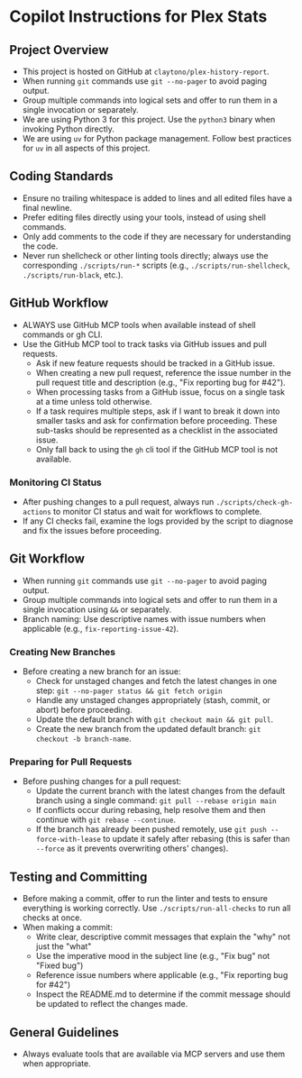 # Copilot Instructions for Plex Stats

## Project Overview

- This project is hosted on GitHub at `claytono/plex-history-report`.
- When running `git` commands use `git --no-pager` to avoid paging output.
- Group multiple commands into logical sets and offer to run them in a single invocation or
  separately.
- We are using Python 3 for this project. Use the `python3` binary when invoking Python directly.
- We are using `uv` for Python package management. Follow best practices for `uv` in all aspects of
  this project.

## Coding Standards

- Ensure no trailing whitespace is added to lines and all edited files have a final newline.
- Prefer editing files directly using your tools, instead of using shell commands.
- Only add comments to the code if they are necessary for understanding the code.
- Never run shellcheck or other linting tools directly; always use the corresponding
  `./scripts/run-*` scripts (e.g., `./scripts/run-shellcheck`, `./scripts/run-black`, etc.).

## GitHub Workflow

- ALWAYS use GitHub MCP tools when available instead of shell commands or gh CLI.
- Use the GitHub MCP tool to track tasks via GitHub issues and pull requests.
  - Ask if new feature requests should be tracked in a GitHub issue.
  - When creating a new pull request, reference the issue number in the pull request title and
    description (e.g., "Fix reporting bug for #42").
  - When processing tasks from a GitHub issue, focus on a single task at a time unless told
    otherwise.
  - If a task requires multiple steps, ask if I want to break it down into smaller tasks and ask for
    confirmation before proceeding. These sub-tasks should be represented as a checklist in the
    associated issue.
  - Only fall back to using the `gh` cli tool if the GitHub MCP tool is not available.

### Monitoring CI Status

- After pushing changes to a pull request, always run
  `./scripts/check-gh-actions` to monitor CI status and wait for workflows to complete.
- If any CI checks fail, examine the logs provided by the script to diagnose
  and fix the issues before proceeding.

## Git Workflow

- When running `git` commands use `git --no-pager` to avoid paging output.
- Group multiple commands into logical sets and offer to run them in a single invocation using `&&`
  or separately.
- Branch naming: Use descriptive names with issue numbers when applicable (e.g.,
  `fix-reporting-issue-42`).

### Creating New Branches

- Before creating a new branch for an issue:
  - Check for unstaged changes and fetch the latest changes in one step:
    `git --no-pager status && git fetch origin`
  - Handle any unstaged changes appropriately (stash, commit, or abort) before proceeding.
  - Update the default branch with `git checkout main && git pull`.
  - Create the new branch from the updated default branch: `git checkout -b branch-name`.

### Preparing for Pull Requests

- Before pushing changes for a pull request:
  - Update the current branch with the latest changes from the default branch using a single
    command: `git pull --rebase origin main`
  - If conflicts occur during rebasing, help resolve them and then continue with
    `git rebase --continue`.
  - If the branch has already been pushed remotely, use `git push --force-with-lease` to update it
    safely after rebasing (this is safer than `--force` as it prevents overwriting others' changes).

## Testing and Committing

- Before making a commit, offer to run the linter and tests to ensure everything is working
  correctly. Use `./scripts/run-all-checks` to run all checks at once.
- When making a commit:
  - Write clear, descriptive commit messages that explain the "why" not just the "what"
  - Use the imperative mood in the subject line (e.g., "Fix bug" not "Fixed bug")
  - Reference issue numbers where applicable (e.g., "Fix reporting bug for #42")
  - Inspect the README.md to determine if the commit message should be updated to reflect the
    changes made.

## General Guidelines

- Always evaluate tools that are available via MCP servers and use them when appropriate.
